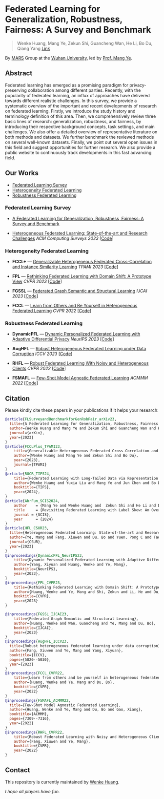 # Federated Learning for Generalization, Robustness, Fairness: A Survey and Benchmark
> Wenke Huang, Mang Ye, Zekun Shi, Guancheng Wan, He Li, Bo Du, Qiang Yang
> [Link](https://arxiv.org/abs/2311.06750)

By [MARS](https://marswhu.github.io/index.html) Group at the [Wuhan University](https://www.whu.edu.cn/), led by [Prof. Mang Ye](https://marswhu.github.io/index.html).

## Abstract
Federated learning has emerged as a promising paradigm for privacy-preserving collaboration among different parties. Recently, with the popularity of federated learning, an influx of approaches have delivered towards different realistic challenges. In this survey, we provide a systematic overview of the important and recent developments of research on federated learning. Firstly, we introduce the study history and terminology definition of this area. Then, we comprehensively review three basic lines of research: generalization, robustness, and fairness, by introducing their respective background concepts, task settings, and main challenges. We also offer a detailed overview of representative literature on both methods and datasets. We further benchmark the reviewed methods on several well-known datasets. Finally, we point out several open issues in this field and suggest opportunities for further research. We also provide a public website to continuously track developments in this fast advancing field.


## Our Works
  - [Federated Learning Survey](#federated-learning-survey)
  - [Heterogeneity Federated Learning](#heterogeneity-federated-learning)
- [Robustness Federated Learning](#robustness-federated-learning)

### Federated Learning Survey

- [A Federated Learning for Generalization, Robustness, Fairness: A Survey and Benchmark]()
 
- [Heterogeneous Federated Learning: State-of-the-art and Research Challenges](https://arxiv.org/abs/2307.10616) *ACM Computing Surveys 2023* [[Code](https://github.com/marswhu/HFL_Survey?utm_source=catalyzex.com)]

### Heterogeneity Federated Learning

- **FCCL+** — [Generalizable Heterogeneous Federated Cross-Correlation and Instance Similarity Learning](https://arxiv.org/pdf/2309.16286.pdf) *TPAMI 2023* [[Code](https://github.com/WenkeHuang/FCCL)]
  
- **FPL** — [Rethinking Federated Learning with Domain Shift: A Prototype View](https://openaccess.thecvf.com/content/CVPR2023/papers/Huang_Rethinking_Federated_Learning_With_Domain_Shift_A_Prototype_View_CVPR_2023_paper.pdf) *CVPR 2023* [[Code](https://github.com/WenkeHuang/RethinkFL)]

- **FGSSL** — [Federated Graph Semantic and Structural Learning](https://marswhu.github.io/publications/files/FGSSL.pdf) *IJCAI 2023* [[Code](https://github.com/WenkeHuang/FGSSL)]

- **FCCL** — [Learn from Others and Be Yourself in Heterogeneous Federated Learning](https://openaccess.thecvf.com/content/CVPR2022/papers/Huang_Learn_From_Others_and_Be_Yourself_in_Heterogeneous_Federated_Learning_CVPR_2022_paper.pdf) *CVPR 2022* [[Code](https://github.com/WenkeHuang/FCCL)]

### Robustness Federated Learning

- **DynamicPFL** — [Dynamic Personalized Federated Learning with Adaptive Differential Privacy](https://openreview.net/pdf?id=RteNLuc8D9) *NeurIPS 2023* [[Code](https://github.com/xiyuanyang45/DynamicPFL)]

- **AugHFL** — [Robust Heterogeneous Federated Learning under Data Corruption](https://openaccess.thecvf.com/content/ICCV2023/papers/Fang_Robust_Heterogeneous_Federated_Learning_under_Data_Corruption_ICCV_2023_paper.pdf) *ICCV 2023* [[Code](https://github.com/FangXiuwen/AugHFL)]
  
- **RHFL** — [Robust Federated Learning With Noisy and Heterogeneous Clients](https://openaccess.thecvf.com/content/CVPR2022/papers/Fang_Robust_Federated_Learning_With_Noisy_and_Heterogeneous_Clients_CVPR_2022_paper.pdf) *CVPR 2022* [[Code](https://github.com/fangxiuwen/robust_fl)]

- **FSMAFL** — [Few-Shot Model Agnostic Federated Learning](https://dl.acm.org/doi/10.1145/3503161.3548764) *ACMMM 2022* [[Code](https://github.com/FangXiuwen/FSMAFL)]

## Citation

Please kindly cite these papers in your publications if it helps your research:
```bibtex
@article{FLSurveyandBenchmarkforGenRobFair_arXiv23,
  title={A Federated Learning for Generalization, Robustness, Fairness: A Survey and Benchmark},
  author={Wenke Huang and Mang Ye and Zekun Shi and Guancheng Wan and He Li and Bo Du and Qiang Yang},
  journal={arXiv},
  year={2023}
}
@article{FCCLPlus_TPAMI23,
    title={Generalizable Heterogeneous Federated Cross-Correlation and Instance Similarity Learning}, 
    author={Wenke Huang and Mang Ye and Zekun Shi and Bo Du},
    year={2023},
    journal={TPAMI}
}
@article{RUCR_TIFS24,
    title={Federated Learning with Long-Tailed Data via Representation Unification and Classifier Rectification},
    author={Wenke Huang and Yuxia Liu and Mang Ye and Jun Chen and Bo Du},
    booktitle={TIFS},
    year={2024},
}
@article{AbrFun_SCIS2024,
    author    = {Mang Ye and Wenke Huang and  Zekun Shi and He Li and Du Bo},
    title     = {Revisiting Federated Learning with Label Skew: An Over-Confidence Perspective},
    journal = {SCIS},
    year      = {2024}
}
@article{HFL_CSUR23,
  title={Heterogeneous Federated Learning: State-of-the-art and Research Challenges},
  author={Ye, Mang and Fang, Xiuwen and Du, Bo and Yuen, Pong C and Tao, Dacheng},
  journal={CSUR},
  year={2023}
}
@inproceedings{DynamicPFL_NeurIPS23,
    title={Dynamic Personalized Federated Learning with Adaptive Differential Privacy},
    author={Yang, Xiyuan and Huang, Wenke and Ye, Mang},
    booktitle={NeurIPS},
    year={2023},
}
@inproceedings{FPL_CVPR23,
    title={Rethinking Federated Learning with Domain Shift: A Prototype View},
    author={Huang, Wenke and Ye, Mang and Shi, Zekun and Li, He and Du, Bo},
    booktitle={CVPR},
    year={2023}
}

@inproceedings{FGSSL_IJCAI23,
    title={Federated Graph Semantic and Structural Learning},
    author={Huang, Wenke and Wan, Guancheng and Ye, Mang and Du, Bo},
    booktitle={IJCAI},
    year={2023}
}
@inproceedings{AugHFL_ICCV23,
  title={Robust heterogeneous federated learning under data corruption},
  author={Fang, Xiuwen and Ye, Mang and Yang, Xiyuan},
  booktitle={ICCV},
  pages={5020--5030},
  year={2023}
}
@inproceedings{FCCL_CVPR22,
    title={Learn from others and be yourself in heterogeneous federated learning},
    author={Huang, Wenke and Ye, Mang and Du, Bo},
    booktitle={CVPR},
    year={2022}
}
@inproceedings{FSMAFL_ACMMM22,
  title={Few-Shot Model Agnostic Federated Learning},
  author={Huang, Wenke and Ye, Mang and Du, Bo and Gao, Xiang},
  booktitle={ACMMM},
  pages={7309--7316},
  year={2022}
}
@inproceedings{RHFL_CVPR22,
    title={Robust Federated Learning with Noisy and Heterogeneous Clients},
    author={Fang, Xiuwen and Ye, Mang},
    booktitle={CVPR},
    year={2022}
}
```
## Contact

This repository is currently maintained by [Wenke Huang](mailto:wenkehuang@whu.edu.cn).

*I hope all players have fun.*

